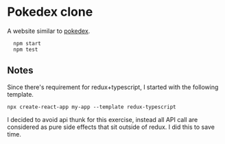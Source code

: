 # Pokedex clone

A website similar to [pokedex](pokemon.com/us/pokedex).

```
  npm start
  npm test
```

## Notes

Since there's requirement for redux+typescript, I started with the following template.

```
npx create-react-app my-app --template redux-typescript
```

I decided to avoid api thunk for this exercise, instead all API call are considered as pure side effects that sit outside of redux. I did this to save time.
